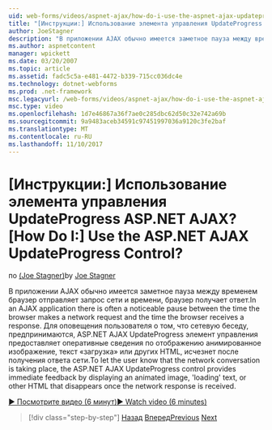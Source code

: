 ```yaml
---
uid: web-forms/videos/aspnet-ajax/how-do-i-use-the-aspnet-ajax-updateprogress-control
title: "[Инструкции:] Использование элемента управления UpdateProgress ASP.NET AJAX? | Документы Майкрософт"
author: JoeStagner
description: "В приложении AJAX обычно имеется заметное пауза между временем браузер отправляет запрос сети и времени, браузер получает ответ. T...."
ms.author: aspnetcontent
manager: wpickett
ms.date: 03/20/2007
ms.topic: article
ms.assetid: fadc5c5a-e481-4472-b339-715cc036dc4e
ms.technology: dotnet-webforms
ms.prod: .net-framework
msc.legacyurl: /web-forms/videos/aspnet-ajax/how-do-i-use-the-aspnet-ajax-updateprogress-control
msc.type: video
ms.openlocfilehash: 1d7e46867a36f7ae0c285dbc62d50c32e742a69b
ms.sourcegitcommit: 9a9483aceb34591c97451997036a9120c3fe2baf
ms.translationtype: MT
ms.contentlocale: ru-RU
ms.lasthandoff: 11/10/2017
---
```

<a name="how-do-i-use-the-aspnet-ajax-updateprogress-control"></a><span data-ttu-id="6371f-105">[Инструкции:] Использование элемента управления UpdateProgress ASP.NET AJAX?</span><span class="sxs-lookup"><span data-stu-id="6371f-105">[How Do I:] Use the ASP.NET AJAX UpdateProgress Control?</span></span>
====================
<span data-ttu-id="6371f-106">по [(Joe Stagner)](https://github.com/JoeStagner)</span><span class="sxs-lookup"><span data-stu-id="6371f-106">by [Joe Stagner](https://github.com/JoeStagner)</span></span>

<span data-ttu-id="6371f-107">В приложении AJAX обычно имеется заметное пауза между временем браузер отправляет запрос сети и времени, браузер получает ответ.</span><span class="sxs-lookup"><span data-stu-id="6371f-107">In an AJAX application there is often a noticeable pause between the time the browser makes a network request and the time the browser receives a response.</span></span> <span data-ttu-id="6371f-108">Для оповещения пользователя о том, что сетевую беседу, предпринимаются, ASP.NET AJAX UpdateProgress элемент управления предоставляет оперативные сведения по отображению анимированное изображение, текст «загрузка» или других HTML, исчезнет после получения ответа сети.</span><span class="sxs-lookup"><span data-stu-id="6371f-108">To let the user know that the network conversation is taking place, the ASP.NET AJAX UpdateProgress control provides immediate feedback by displaying an animated image, 'loading' text, or other HTML that disappears once the network response is received.</span></span>

[<span data-ttu-id="6371f-109">&#9654; Посмотрите видео (6 минут)</span><span class="sxs-lookup"><span data-stu-id="6371f-109">&#9654; Watch video (6 minutes)</span></span>](https://channel9.msdn.com/Blogs/ASP-NET-Site-Videos/how-do-i-use-the-aspnet-ajax-updateprogress-control)

>[!div class="step-by-step"]
<span data-ttu-id="6371f-110">[Назад](how-do-i-implement-the-incremental-page-display-pattern-using-http-get-and-post.md)
[Вперед](how-do-i-use-the-aspnet-ajax-history-control.md)</span><span class="sxs-lookup"><span data-stu-id="6371f-110">[Previous](how-do-i-implement-the-incremental-page-display-pattern-using-http-get-and-post.md)
[Next](how-do-i-use-the-aspnet-ajax-history-control.md)</span></span>
